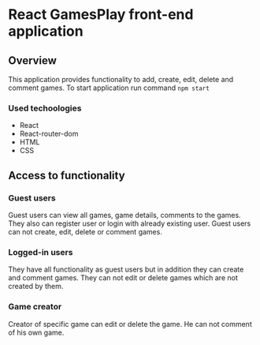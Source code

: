 # React GamesPlay front-end application

## Overview

This application provides functionality to add, create, edit, delete and comment games.
To start application run command `npm start`

### Used techoologies 

- React
- React-router-dom
- HTML
- CSS

## Access to functionality

### Guest users

Guest users can view all games, game details, comments to the games. They also can register user or login with already existing user. Guest users can not create, edit, delete or comment games.

### Logged-in users

They have all functionality as guest users but in addition they can create and comment games. They can not edit or delete games which are not created by them.

### Game creator

Creator of specific game can edit or delete the game. He can not comment of his own game.
